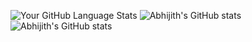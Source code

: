 ![Your GitHub Language Stats](https://github-readme-stats.vercel.app/api/top-langs/?username=Abhijith7711&layout=compact)
![Abhijith's GitHub stats](https://github-readme-stats.vercel.app/api?username=Abhijith7711&show_icons=true)
![Abhijith's GitHub stats](https://github-readme-stats.vercel.app/api?username=Abhijith7711&show_icons=true&theme=radical)
